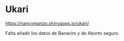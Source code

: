 # Ukari

https://nancymanzo.shinyapps.io/ukari/

Falta añadir los datos de Banavim y de Aborto seguro.
